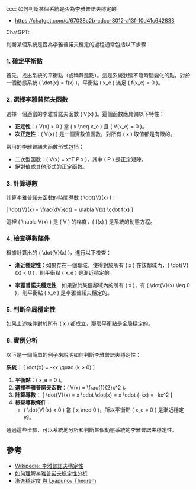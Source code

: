 ccc: 如何判斷某個系統是否為李雅普諾夫穩定的

* https://chatgpt.com/c/67038c2b-cdcc-8012-a13f-10d41c642833

ChatGPT:

判斷某個系統是否為李雅普諾夫穩定的過程通常包括以下步驟：

### 1. 確定平衡點

首先，找出系統的平衡點（或稱靜態點）。這是系統狀態不隨時間變化的點。對於一個動態系統 \( \dot{x} = f(x) \)，平衡點 \( x_e \) 滿足 \( f(x_e) = 0 \)。

### 2. 選擇李雅普諾夫函數

選擇一個適當的李雅普諾夫函數 \( V(x) \)。這個函數應具備以下特性：

- **正定性**：\( V(x) > 0 \) 當 \( x \neq x_e \) 且 \( V(x_e) = 0 \)。
- **次正定性**：\( V(x) \) 是一個實數值函數，對所有 \( x \) 取值都是有限的。

常用的李雅普諾夫函數形式包括：

- 二次型函數：\( V(x) = x^T P x \)，其中 \( P \) 是正定矩陣。
- 絕對值或其他形式的正定函數。

### 3. 計算導數

計算李雅普諾夫函數的時間導數 \( \dot{V}(x) \)：

\[
\dot{V}(x) = \frac{dV}{dt} = \nabla V(x) \cdot f(x)
\]

這裡 \( \nabla V(x) \) 是 \( V \) 的梯度，\( f(x) \) 是系統的動態方程。

### 4. 檢查導數條件

根據計算出的 \( \dot{V}(x) \)，進行以下檢查：

- **漸近穩定性**：如果存在一個鄰域，使得對於所有 \( x \) 在該鄰域內，\( \dot{V}(x) < 0 \)，則平衡點 \( x_e \) 是漸近穩定的。
  
- **李雅普諾夫穩定性**：如果對於某個鄰域內的所有 \( x \)，有 \( \dot{V}(x) \leq 0 \)，則平衡點 \( x_e \) 是李雅普諾夫穩定的。

### 5. 判斷全局穩定性

如果上述條件對於所有 \( x \) 都成立，那麼平衡點是全局穩定的。

### 6. 實例分析

以下是一個簡單的例子來說明如何判斷李雅普諾夫穩定性：

**系統**：
\[
\dot{x} = -kx \quad (k > 0)
\]

1. **平衡點**：\( x_e = 0 \)。
2. **選擇李雅普諾夫函數**：\( V(x) = \frac{1}{2}x^2 \)。
3. **計算導數**：
   \[
   \dot{V}(x) = x \cdot \dot{x} = x \cdot (-kx) = -kx^2
   \]
4. **檢查導數條件**：
   - \( \dot{V}(x) < 0 \) 當 \( x \neq 0 \)，所以平衡點 \( x_e = 0 \) 是漸近穩定的。

通過這些步驟，可以系統地分析和判斷某個動態系統的李雅普諾夫穩定性。

## 參考

* [Wikipedia: 李雅普諾夫穩定性](https://zh.wikipedia.org/zh-tw/%E6%9D%8E%E9%9B%85%E6%99%AE%E8%AF%BA%E5%A4%AB%E7%A8%B3%E5%AE%9A%E6%80%A7)
* [如何理解李雅普诺夫稳定性分析](https://zhuanlan.zhihu.com/p/58738073)
* [漸進穩定度 與 Lyapunov Theorem](https://ch-hsieh.blogspot.com/2011/08/lyapunov-theorem.html)

